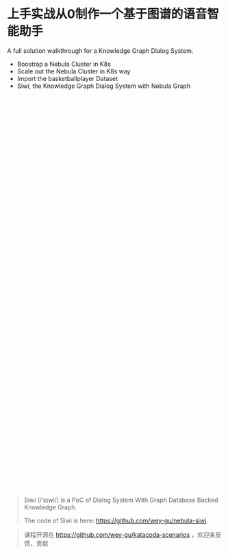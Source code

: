 # 上手实战从0制作一个基于图谱的语音智能助手


A full solution walkthrough for a Knowledge Graph Dialog System.

- Boostrap a Nebula Cluster in K8s
- Scale out the Nebula Cluster in K8s way
- Import the basketballplayer Dataset
- Siwi, the Knowledge Graph Dialog System with Nebula Graph

<script src="//katacoda.com/embed.js"></script>
<div id="katacoda-scenario-siwi"
    data-katacoda-id="wey/siwi-kgqa"
    data-katacoda-color="004d7f"
    style="height: 900px;width: 1480px; padding-top: 20px;"></div>

> Siwi (/ˈsɪwi/) is a PoC of Dialog System With Graph Database Backed Knowledge Graph.
>
> The code of Siwi is here: https://github.com/wey-gu/nebula-siwi.

> 课程开源在 https://github.com/wey-gu/katacoda-scenarios ，欢迎来反馈，贡献

